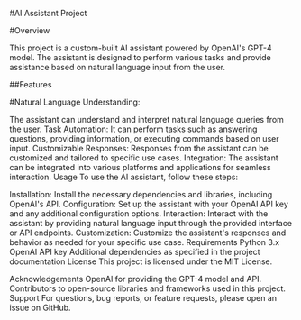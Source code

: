 
#AI Assistant Project
  
#Overview

This project is a custom-built AI assistant powered by OpenAI's GPT-4 model. The assistant is designed to perform various tasks and provide assistance based on natural language input from the user.

##Features


#Natural Language Understanding:

The assistant can understand and interpret natural language queries from the user.
Task Automation: It can perform tasks such as answering questions, providing information, or executing commands based on user input.
Customizable Responses: Responses from the assistant can be customized and tailored to specific use cases.
Integration: The assistant can be integrated into various platforms and applications for seamless interaction.
Usage
To use the AI assistant, follow these steps:

Installation: Install the necessary dependencies and libraries, including OpenAI's API.
Configuration: Set up the assistant with your OpenAI API key and any additional configuration options.
Interaction: Interact with the assistant by providing natural language input through the provided interface or API endpoints.
Customization: Customize the assistant's responses and behavior as needed for your specific use case.
Requirements
Python 3.x
OpenAI API key
Additional dependencies as specified in the project documentation
License
This project is licensed under the MIT License.

Acknowledgements
OpenAI for providing the GPT-4 model and API.
Contributors to open-source libraries and frameworks used in this project.
Support
For questions, bug reports, or feature requests, please open an issue on GitHub.

